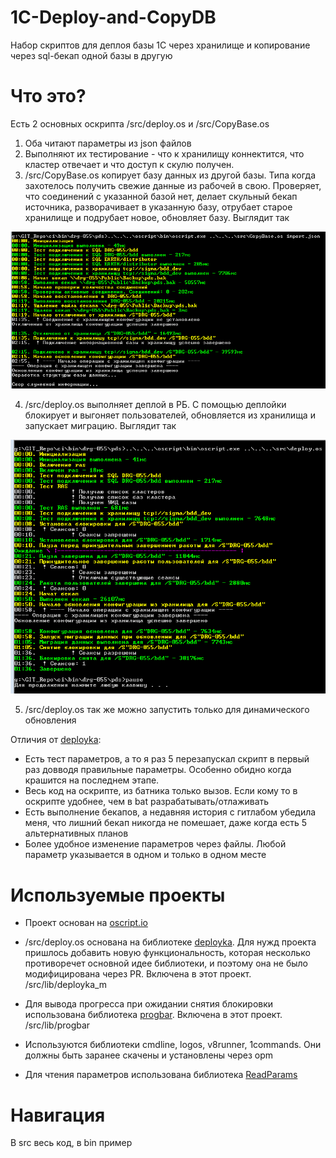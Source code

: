 # 1C-Deploy-and-CopyDB
Набор скриптов для деплоя базы 1С через хранилище и копирование через sql-бекап одной базы в другую

# Что это?

Есть 2 основных оскрипта /src/deploy.os и /src/CopyBase.os  

1. Оба читают параметры из json файлов
2. Выполняют их тестирование - что к хранилищу коннектится, что кластер отвечает и что доступ к скулю получен.
3. /src/CopyBase.os копирует базу данных из другой базы. Типа когда захотелось получить свежие данные из рабочей в свою. Проверяет, что соединений с указанной базой нет, делает скульный бекап источника, разворачивает в указанную базу, отрубает старое хранилище и подрубает новое, обновляет базу. Выглядит так

![CopyDB](/images/CopyDB.png)

4. /src/deploy.os выполняет деплой в РБ. С помощью деплойки блокирует и выгоняет пользователей, обновляется из хранилища и запускает миграцию. Выглядит так 

![deploy](/images/Deploy.png)

5. /src/deploy.os так же можно запустить только для динамического обновления

Отличия от [deployka](https://github.com/oscript-library/deployka):

* Есть тест параметров, а то я раз 5 перезапускал скрипт в первый раз довводя правильные параметры. Особенно обидно когда крашится на последнем этапе.
* Весь код на оскрипте, из батника только вызов. Если кому то в оскрипте удобнее, чем в bat разрабатывать/отлаживать
* Есть выполнение бекапов, а недавняя история с гитлабом убедила меня, что лишний бекап никогда не помешает, даже когда есть 5 альтернативных планов
* Более удобное изменение параметров через файлы. Любой параметр указывается в одном и только в одном месте

# Используемые проекты

* Проект основан на [oscript.io](oscript.io)
* /src/deploy.os основана на библиотеке [deployka](https://github.com/oscript-library/deployka). Для нужд проекта пришлось добавить новую функциональность, которая несколько противоречет основной идее библиотеки, и поэтому она не было модифицирована через PR. Включена в этот проект. /src/lib/deployka_m 

* Для вывода прогресса при ожидании снятия блокировки использована библиотека [progbar](https://github.com/theshadowco/progbar). Включена в этот проект. /src/lib/progbar 
* Используются библиотеки cmdline, logos, v8runner, 1commands. Они должны быть заранее скачены и установлены через opm
* Для чтения параметров использована библиотека [ReadParams](https://github.com/Stepa86/ReadParams)

# Навигация
В src весь код, в bin пример
